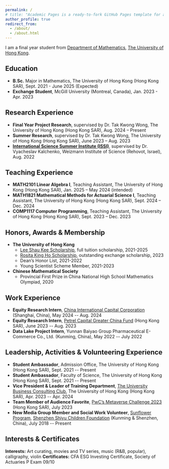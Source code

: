 ```yaml
---
permalink: /
# title: "Academic Pages is a ready-to-fork GitHub Pages template for academic personal websites"
author_profile: true
redirect_from: 
  - /about/
  - /about.html
---
```



I am a final year student from [Department of Mathematics](https://hkumath.hku.hk/web/index.php), [The University of Hong Kong](https://www.hku.hk/). 

Education
------
- **B.Sc.** Major in Mathematics, The University of Hong Kong (Hong Kong SAR), Sept. 2021 - June 2025 (Expected)
- **Exchange Student**, McGill University (Montreal, Canada), Jan. 2023 - Apr. 2023
  
Research Experience
------
- **Final Year Project Research**, supervised by Dr. Tak Kwong Wong, The University of Hong Kong (Hong Kong SAR), Aug. 2024 – Present
- **Summer Research**, supervised by Dr. Tak Kwong Wong, The University of Hong Kong (Hong Kong SAR), June 2023 – Aug. 2023
- **[International Science Summer Institute (ISSI)](https://davidson.weizmann.ac.il/en/programs/issi)**, supervised by Dr. Vyacheslav Kalchenko, Weizmann Institute of Science (Rehovot, Israel), Aug. 2022

Teaching Experience
------
- **MATH2101 Linear Algebra I**, Teaching Assistant, The University of Hong Kong (Hong Kong SAR), Jan. 2025 – May 2024 (intended)
- **MATH1821 Mathematical Methods for Actuarial Science I**, Teaching Assistant, The University of Hong Kong (Hong Kong SAR), Sept. 2024 – Dec. 2024
- **COMP1117 Computer Programming**, Teaching Assistant, The University of Hong Kong (Hong Kong SAR), Sept. 2023 – Dec. 2023

Honors, Awards & Membership
------
- **The University of Hong Kong**
  - [Lee Shau Kee Scholarship](https://scholar.aas.hku.hk/?action=showonesscheme&ss_id=170&backb=1), full tuition scholarship, 2021-2025
  - [Rosita King Ho Scholarship](https://scholar.aas.hku.hk/?action=showonesscheme&ss_id=229&backb=1), outstanding exchange scholarship, 2023
  - Dean’s Honor List, 2021-2022
  - Young Scientist Scheme Member, 2021-2023
- **Chinese Mathematical Society**
  - Provincial First Prize in China National High School Mathematics Olympiad, 2020

Work Experience
------
- **Equity Research Intern**, [China International Capital Corporation](https://en.cicc.com/) (Shanghai, China), May 2024 -- Aug. 2024
- **Equity Research Intern**, [Petrel Capital Greater China Fund](https://www.opim.com.hk/en/funds/detail/35/all) (Hong Kong SAR), June 2023 -- Aug. 2023
- **Data Lake Project Intern**, Yunnan Baiyao Group Pharmaceutical E-Commerce Co., Ltd. (Kunming, China), May 2022 -- July 2022

Leadership, Activities & Volunteering Experience
------
- **Student Ambassador**, Admission Office, The University of Hong Kong (Hong Kong SAR), Sept. 2021 -- Present
- **Student Ambassador**, Faculty of Science, The University of Hong Kong (Hong Kong SAR), Sept. 2021 -- Present
- **Vice President & Leader of Training Department**, [The University Business Consulting Club](https://www.linkedin.com/company/ubcc-hk/), The University of Hong Kong (Hong Kong SAR), Apr. 2023 -- Apr. 2024
- **Team Member of Audience Favorite**, [PwC’s Metaverse Challenge 2023](https://www.pwchk.com/en/events/metaversechallenge-2023.html) (Hong Kong SAR), July 2023
- **New Media Group Member and Social Work Volunteer**, [Sunflower Program](https://www.curekids.cn/), [Shenzhen Shiyu Children Foundation](https://www.shiyucapital.com/index.php) (Kunming & Shenzhen, China), July 2018 -- Present

Interests & Certificates
------
**Interests:** Art curating, movies and TV series, music (R&B, popular), calligraphy, violin
**Certificates:** CFA ESG Investing Certificate, Society of Actuaries P Exam 09/10



